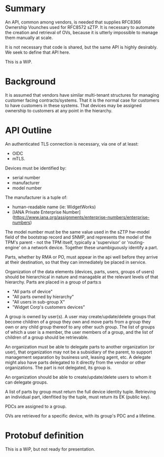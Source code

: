 # Summary
An API, common among vendors, is needed that supplies RFC8366 Ownership
Vounches used for RFC8572 sZTP. It is necessary to automate the creation and
retrieval of OVs, because it is utterly impossible to manage them manually at
scale.

It is not necessary that code is shared, but the same API is highly desirably.
We seek to define that API here.

This is a WiP.

# Background
It is assumed that vendors have similar multi-tenant structures
for managing customer facing contracts/systems. That it is the normal
case for customers to have customers in these systems. That devices
may be assigned ownership to customers at any point in the hierarchy.

# API Outline
An authenticated TLS connection is necessary, via one of at least:

   * OIDC
   * mTLS.

Devices must be identified by:

   * serial number
   * manufacturer
   * model number

The manufacturer is a tuple of:

   * human-readable name (ie: WidgetWorks)
   * [IANA Private Enterprise Number]
     (https://www.iana.org/assignments/enterprise-numbers/enterprise-numbers)

The model number must be the same value used in the sZTP hw-model field of the
bootstrap record and SNMP, and represents the model of the TPM's parent - not
the TPM itself, typically a 'supervisor' or 'routing-engine' on a network
device. Together these unambiguously identify a part.

Parts, whether by RMA or PO, must appear in the api well before they arrive at
their destination, so that they can immediately be placed in service.

Organization of the data elements (devices, parts, users, groups of users)
should be hierarchical in nature and managable at the relevant levels of that
hierarchy. Parts are placed in a group of parts:s

   * "All parts of device"
   * "All parts owned by hierarchy"
   * "All users in sub-group X"
   * "Widget Corp's customers devices"

A group is owned by user(s). A user may create/update/delete groups that
become children of a group they own and move parts from a group they own or
any child group thereof to any other such group. The list of groups of which a
user is a member, the user members of a group, and the list of children of a
group should be retrievable.

An organization must be able to delegate parts to another organization (or
user), that organization may not be a subsidiary of the parent, to support
management separation by business unit, leasing agent, etc. A delegate might
also have parts delegated to it directly from the vendor or other
organizations. The part is not delegated, its group is.

An organization should be able to create/update/delete users to whom it can
delegate groups.

A list of parts by group must return the full device identity tuple.
Retrieving an individual part, idenfitied by the tuple, must return its EK
(public key).

PDCs are assigned to a group.

OVs are retrieved for a specific device, with its group's PDC and a lifetime.

# Protobuf definition
This is a WiP, but not ready for presentation.
